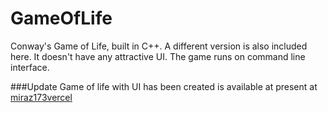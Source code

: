 # GameOfLife
Conway's Game of Life, built in C++. A different version is also included here. It doesn't have any attractive UI. The game runs on command line interface.

###Update
Game of life with UI has been created is available at present at [miraz173vercel](https://game-of-life-efl35vzct-miraz173s-projects.vercel.app/)

